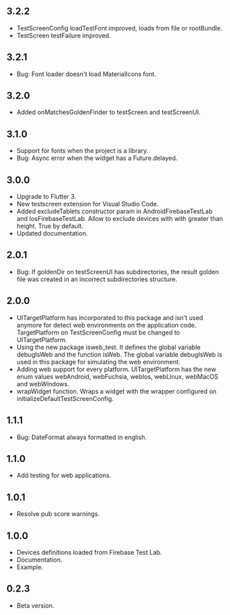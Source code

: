 ## 3.2.2
* TestScreenConfig loadTestFont improved, loads from file or rootBundle.
* TestScreen testFailure improved.

## 3.2.1
* Bug: Font loader doesn't load MaterialIcons font.
  
## 3.2.0
* Added onMatchesGoldenFinder to testScreen and testScreenUI.

## 3.1.0
* Support for fonts when the project is a library.
* Bug: Async error when the widget has a Future.delayed.

## 3.0.0
* Upgrade to Flutter 3.
* New testscreen extension for Visual Studio Code.
* Added excludeTablets constructor param in AndroidFirebaseTestLab and IosFirebaseTestLab. Allow to exclude devices with with greater than height. True by default.
* Updated documentation.

## 2.0.1
* Bug: If goldenDir on testScreenUI has subdirectories, the result golden file was created in an incorrect subdirectories structure.

## 2.0.0
* UITargetPlatform has incorporated to this package and isn't used anymore for detect web environments on the application code. TargetPlatform on TestScreenConfig must be changed to UITargetPlatform.
* Using the new package isweb_test. It defines the global variable debugIsWeb and the function isWeb. The global variable debugIsWeb is used in this package for simulating the web environment.
* Adding web support for every platform. UITargetPlatform has the new enum values webAndroid, webFuchsia, webIos, webLinux, webMacOS and webWindows.
* wrapWidget function. Wraps a widget with the wrapper configured on initializeDefaultTestScreenConfig.

## 1.1.1
* Bug: DateFormat always formatted in english.

## 1.1.0
* Add testing for web applications.

## 1.0.1
* Resolve pub score warnings.

## 1.0.0
* Devices definitions loaded from Firebase Test Lab.
* Documentation.
* Example.
  
## 0.2.3
* Beta version.
